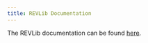 ```yaml
---
title: REVLib Documentation
---
```


The REVLib documentation can be found [here](https://docs.revrobotics.com/brushless/spark-flex/revlib).
